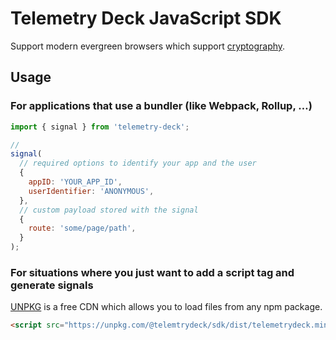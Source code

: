 # Telemetry Deck JavaScript SDK

Support modern evergreen browsers which support [cryptography](https://caniuse.com/cryptography).

## Usage

### For applications that use a bundler (like Webpack, Rollup, …)

```js
import { signal } from 'telemetry-deck';

//
signal(
  // required options to identify your app and the user
  {
    appID: 'YOUR_APP_ID',
    userIdentifier: 'ANONYMOUS',
  },
  // custom payload stored with the signal
  {
    route: 'some/page/path',
  }
);
```

### For situations where you just want to add a script tag and generate signals

[UNPKG](https://unpkg.com) is a free CDN which allows you to load files from any npm package.

```html
<script src="https://unpkg.com/@telemtrydeck/sdk/dist/telemetrydeck.min.js">
```
